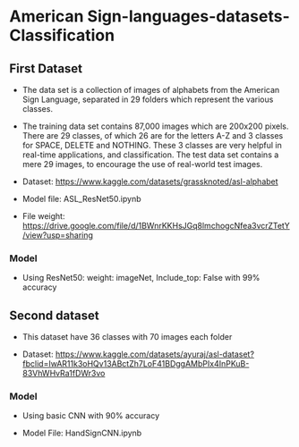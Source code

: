 # American Sign-languages-datasets-Classification
## First Dataset
* The data set is a collection of images of alphabets from the American Sign Language, separated in 29 folders which represent the various classes.


* The training data set contains 87,000 images which are 200x200 pixels. There are 29 classes, of which 26 are for the letters A-Z and 3 classes for SPACE, DELETE and NOTHING.
These 3 classes are very helpful in real-time applications, and classification.
The test data set contains a mere 29 images, to encourage the use of real-world test images.

* Dataset: https://www.kaggle.com/datasets/grassknoted/asl-alphabet

* Model file: ASL_ResNet50.ipynb

* File weight: https://drive.google.com/file/d/1BWnrKKHsJGq8lmchogcNfea3vcrZTetY/view?usp=sharing


### Model

* Using ResNet50: weight: imageNet, Include_top: False with 99% accuracy
## Second dataset

* This dataset have 36 classes with 70 images each folder

* Dataset: https://www.kaggle.com/datasets/ayuraj/asl-dataset?fbclid=IwAR11k3oHQv13ABctZh7LoF41BDggAMbPIx4InPKuB-83VhWHvRa1fDWr3vo

### Model

* Using basic CNN with 90% accuracy 

* Model File: HandSignCNN.ipynb
